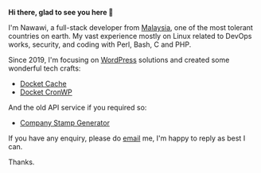**Hi there, glad to see you here :wave:**

I'm Nawawi, a full-stack developer from [Malaysia](https://en.wikipedia.org/wiki/Malaysia), one of the most tolerant countries on earth. My vast experience mostly on Linux related to DevOps works, security, and coding with Perl, Bash, C and PHP.

Since 2019, I'm focusing on [WordPress](https://wordpress.org/) solutions and created some wonderful tech crafts:

- [Docket Cache](https://docketcache.com/?utm_source=nawawi-githubs&utm_campaign=self-repo&utm_medium=github)
- [Docket CronWP](https://github.com/nawawi/docket-cronwp)

And the old API service if you required so:
- [Company Stamp Generator](https://api.rutweb.com/stamp/)

If you have any enquiry, please do [email](https://docketcache.com/contactus/) me, I'm happy to reply as best I can.

Thanks.

